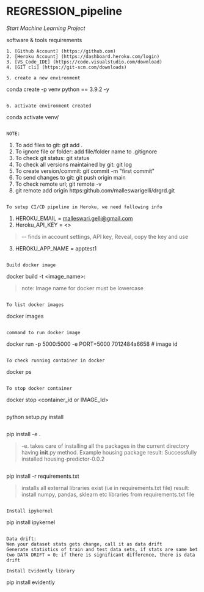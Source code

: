 **REGRESSION_pipeline**
=======================



*Start Machine Learning Project*

software & tools requirements
```
1. [Github Account] (https://github.com)
2. [Heroku Account] (https://dashboard.heroku.com/login)
3. [VS_Code_IDE] (https://code.visualstudio.com/download)
4. [GIT cli] (https://git-scm.com/downloads)

5. create a new environment

```
conda create -p venv python == 3.9.2 -y
```

6. activate environment created

```
conda activate venv/
```

NOTE:
```
1. To add files to git: git add .
2. To ignore file or folder: add file/folder name to .gitignore
3. To check git status: git status
4. To check all versions maintained by git: git log
5. To create version/commit: git commit -m "first commit"
6. To send changes to git: git push origin main
7. To check remote url; git remote -v
6. git remote add origin https:github.com/malleswarigelli/drgrd.git
```

To setup CI/CD pipeline in Heroku, we need following info

```
1. HEROKU_EMAIL = malleswari.gelli@gmail.com
2. Heroku_API_KEY =  <>  
>-- finds in account settings, API key, Reveal, copy the key and use
3. HEROKU_APP_NAME = apptest1
```

Build docker image

```
docker build -t <image_name>:<tagname>
>note: Image name for docker must be lowercase
```

To list docker images

```
docker images
```

command to run docker image

```
docker run -p 5000:5000 -e PORT=5000 7012484a6658 # image id
```

To check running container in docker

```
docker ps
```

To stop docker container

```
docker stop <container_id or IMAGE_Id> 
```

```
python setup.py install
```

```
pip install -e . 
> -e. takes care of installing all the packages in the current directory having __init__.py method. Example housing package
> result: Successfully installed housing-predictor-0.0.2
```

```
pip install -r requirements.txt
> installs all external libraries exist (i.e in requirements.txt file)
> result: install numpy, pandas, sklearn etc libraries from requirements.txt file
```

Install ipykernel
```
pip install ipykernel
```

Data drift:
Wen your dataset stats gets change, call it as data drift
Generate statistics of train and test data sets, if stats are same bet two DATA DRIFT = 0; if there is significant difference, there is data drift

Install Evidently library
```
pip install evidently
```

